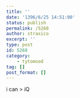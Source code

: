 ```yaml
---
title: ''
date: '1396/6/25 14:51:00'
status: publish
permalink: /5268
author: straxico
excerpt: ''
type: post
id: 5268
category:
    - tytomood
tag: []
post_format: []
---
```

i can &gt; iQ